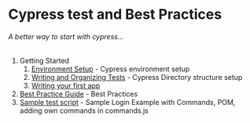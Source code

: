 # Cypress test and Best Practices

###### A better way to start with cypress...

1. Getting Started
   1. [Environment Setup](https://docs.cypress.io/guides/getting-started/installing-cypress.html) - Cypress environment setup
   1. [Writing and Organizing Tests](https://docs.cypress.io/guides/core-concepts/writing-and-organizing-tests.html#Folder-Structure) - Cypress Directory structure setup
   1. [Writing your first app](https://docs.cypress.io/guides/getting-started/writing-your-first-test.html)
1. [Best Practice Guide](https://docs.cypress.io/guides/references/best-practices.html) - Best Practices
1. [Sample test script](https://github.com/patelkrupal1990/cypress-test/blob/master/cypress/integration/login_specs/login.spec.js) - Sample Login Example with Commands, POM, adding own commands in commands.js

